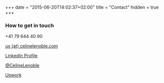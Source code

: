 +++
date = "2015-06-20T14:02:37+02:00"
title = "Contact"
hidden = true
+++

### How to get in touch

<i class="fa fa-fw fa-mobile"></i>  +41 79 644 40 90 

<i class="fa fa-fw fa-envelope"></i> <a href="mailto:ux(at)celinelenoble.com"> ux (at) celinelenoble.com </a>

<i class="fab fa-fw fa-linkedin"></i> <a href="https://linkedin.com/in/celinelenoble">LinkedIn Profile</a> 

<i class="fab fa-fw fa-twitter"></i> <a href="https://twitter.com/CelineLenoble">@CelineLenoble</a>

<i class="fa fa-fw fa-share-alt"></i> <a href="https://www.upwork.com/o/profiles/users/_~010dcaadf0e99f54c3/">Upwork</a>





